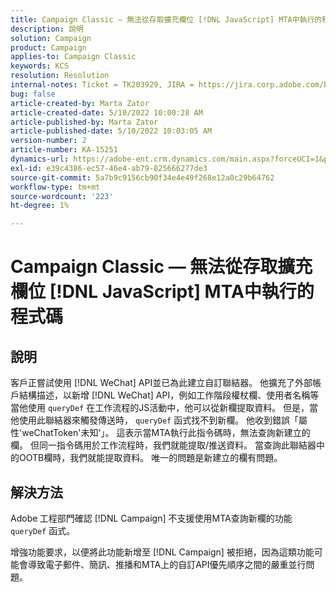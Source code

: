 ```yaml
---
title: Campaign Classic — 無法從存取擴充欄位 [!DNL JavaScript] MTA中執行的程式碼
description: 說明
solution: Campaign
product: Campaign
applies-to: Campaign Classic
keywords: KCS
resolution: Resolution
internal-notes: Ticket = TK203929, JIRA = https://jira.corp.adobe.com/browse/NEO-20460, https://jira.corp.adobe.com/browse/NEO-20648
bug: false
article-created-by: Marta Zator
article-created-date: 5/10/2022 10:00:28 AM
article-published-by: Marta Zator
article-published-date: 5/10/2022 10:03:05 AM
version-number: 2
article-number: KA-15251
dynamics-url: https://adobe-ent.crm.dynamics.com/main.aspx?forceUCI=1&pagetype=entityrecord&etn=knowledgearticle&id=90301002-48d0-ec11-a7b5-00224809c101
exl-id: e39c4386-ec57-46e4-ab79-825666277de3
source-git-commit: 5a7b9c9156cb90f34e4e49f268e12a0c29b64762
workflow-type: tm+mt
source-wordcount: '223'
ht-degree: 1%

---
```


# Campaign Classic — 無法從存取擴充欄位 [!DNL JavaScript] MTA中執行的程式碼

## 說明


客戶正嘗試使用 [!DNL WeChat] API並已為此建立自訂聯結器。 他擴充了外部帳戶結構描述，以新增 [!DNL WeChat] API，例如工作階段權杖欄、使用者名稱等 當他使用 `queryDef` 在工作流程的JS活動中，他可以從新欄提取資料。 但是，當他使用此聯結器來觸發傳送時， `queryDef` 函式找不到新欄。 他收到錯誤「屬性&#39;weChatToken&#39;未知&#39;」。 這表示當MTA執行此指令碼時，無法查詢新建立的欄。 但同一指令碼用於工作流程時，我們就能提取/推送資料。 當查詢此聯結器中的OOTB欄時，我們就能提取資料。 唯一的問題是新建立的欄有問題。


## 解決方法


Adobe<b> </b>工程部門確認 [!DNL Campaign] 不支援使用MTA查詢新欄的功能 `queryDef` 函式。

增強功能要求，以便將此功能新增至 [!DNL Campaign] 被拒絕，因為這類功能可能會導致電子郵件、簡訊、推播和MTA上的自訂API優先順序之間的嚴重並行問題。

